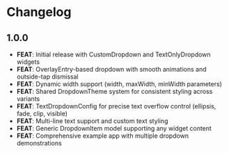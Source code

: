 # Changelog

## 1.0.0

* **FEAT**: Initial release with CustomDropdown and TextOnlyDropdown widgets
* **FEAT**: OverlayEntry-based dropdown with smooth animations and outside-tap dismissal  
* **FEAT**: Dynamic width support (width, maxWidth, minWidth parameters)
* **FEAT**: Shared DropdownTheme system for consistent styling across variants
* **FEAT**: TextDropdownConfig for precise text overflow control (ellipsis, fade, clip, visible)
* **FEAT**: Multi-line text support and custom text styling
* **FEAT**: Generic DropdownItem model supporting any widget content
* **FEAT**: Comprehensive example app with multiple dropdown demonstrations
